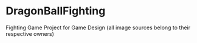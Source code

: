# DragonBallFighting
Fighting Game Project for Game Design
(all image sources belong to their respective owners)
